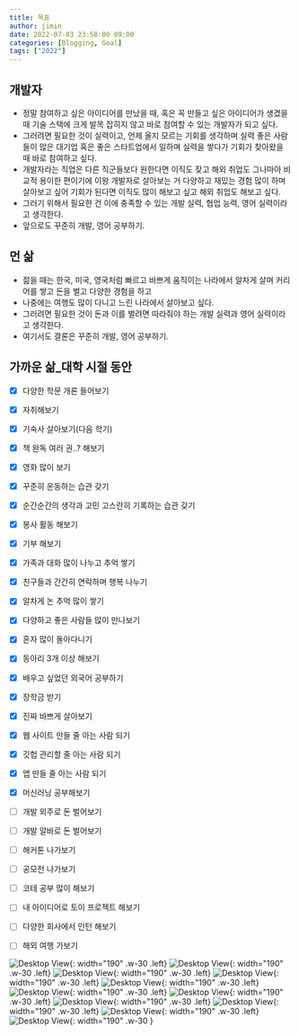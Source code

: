 ```yaml
---
title: 목표
author: jimin
date: 2022-07-03 23:58:00 09:00
categories: [Blogging, Goal]
tags: ["2022"]
---
```



## 개발자

- 정말 참여하고 싶은 아이디어를 만났을 때, 혹은 꼭 만들고 싶은 아이디어가 생겼을 때
기술 스택에 크게 발목 잡히지 않고 바로 참여할 수 있는 개발자가 되고 싶다.  
- 그러려면 필요한 것이 실력이고, 언제 올지 모르는 기회를 생각하며 실력 좋은 사람들이 많은 대기업 혹은 좋은 스타트업에서 일하며 실력을 쌓다가 기회가 찾아왔을 때 바로 참여하고 싶다. 
- 개발자라는 직업은 다른 직군들보다 원한다면 이직도 잦고 해외 취업도 그나마아 비교적 용이한 편이기에 이왕 개발자로 살아보는 거 다양하고 재밌는 경험 많이 하며 살아보고 싶어 기회가 된다면 이직도 많이 해보고 싶고 해외 취업도 해보고 싶다.
- 그러기 위해서 필요한 건 이에 충족할 수 있는 개발 실력, 협업 능력, 영어 실력이라고 생각한다.
- 앞으로도 꾸준히 개발, 영어 공부하기.


## 먼 삶

- 젊을 때는 한국, 미국, 영국처럼 빠르고 바쁘게 움직이는 나라에서 알차게 살며 커리어를 쌓고 돈을 벌고 다양한 경험을 하고
- 나중에는 여행도 많이 다니고 느린 나라에서 살아보고 싶다.
- 그러려면 필요한 것이 돈과 이를 벌려면 따라줘야 하는 개발 실력과 영어 실력이라고 생각한다.
- 여기서도 결론은 꾸준히 개발, 영어 공부하기.



## 가까운 삶_대학 시절 동안

- [x] 다양한 학문 개론 들어보기
- [x] 자취해보기
- [x] 기숙사 살아보기(다음 학기)
- [x] 책 완독 여러 권..? 해보기
- [x] 영화 많이 보기
- [x] 꾸준히 운동하는 습관 갖기
- [x] 순간순간의 생각과 고민 고스란히 기록하는 습관 갖기
- [x] 봉사 활동 해보기
- [x] 기부 해보기
- [x] 가족과 대화 많이 나누고 추억 쌓기
- [x] 친구들과 간간히 연락하며 행복 나누기
- [x] 알차게 논 추억 많이 쌓기
- [x] 다양하고 좋은 사람들 많이 만나보기
- [x] 혼자 많이 돌아다니기
- [x] 동아리 3개 이상 해보기
- [x] 배우고 싶었던 외국어 공부하기
- [x] 장학금 받기
- [x] 진짜 바쁘게 살아보기
- [x] 웹 사이트 만들 줄 아는 사람 되기
- [x] 깃헙 관리할 줄 아는 사람 되기
- [x] 앱 만들 줄 아는 사람 되기
- [x] 머신러닝 공부해보기
- [ ] 개발 외주로 돈 벌어보기
- [ ] 개발 알바로 돈 벌어보기
- [ ] 해커톤 나가보기
- [ ] 공모전 나가보기
- [ ] 코테 공부 많이 해보기
- [ ] 내 아이디어로 토이 프로젝트 해보기
- [ ] 다양한 회사에서 인턴 해보기
- [ ] 해외 여행 가보기


![Desktop View](https://img1.daumcdn.net/thumb/R1280x0/?scode=mtistory2&fname=https%3A%2F%2Fblog.kakaocdn.net%2Fdn%2FcBfLE2%2FbtrJQdokzKg%2F1JlSpWQ0Zdt9tH3gszt780%2Fimg.jpg){: width="190" .w-30 .left}
![Desktop View](https://img1.daumcdn.net/thumb/R1280x0/?scode=mtistory2&fname=https%3A%2F%2Fblog.kakaocdn.net%2Fdn%2FbRZctk%2FbtrJQcXgFvi%2FZryyPTLZWAkpKrB9Gy6rR0%2Fimg.jpg){: width="190" .w-30 .left} 
![Desktop View](https://img1.daumcdn.net/thumb/R1280x0/?scode=mtistory2&fname=https%3A%2F%2Fblog.kakaocdn.net%2Fdn%2F60dmS%2FbtrJO1VVUf6%2F1IpBDC127oF13bNgQNfZJ1%2Fimg.jpg){:  width="190" .w-30 .left}
![Desktop View](https://img1.daumcdn.net/thumb/R1280x0/?scode=mtistory2&fname=https%3A%2F%2Fblog.kakaocdn.net%2Fdn%2Fvn2uo%2FbtrJSmRRFxy%2F2WCWTKgM2V5F0gtYESntyK%2Fimg.jpg){: width="190" .w-30 .left}
![Desktop View](https://img1.daumcdn.net/thumb/R1280x0/?scode=mtistory2&fname=https%3A%2F%2Fblog.kakaocdn.net%2Fdn%2FciRTSY%2FbtrJRtc7i7P%2Fu1x2HlJdaoFdmsk4gr38uK%2Fimg.jpg){: width="190" .w-30 .left}
![Desktop View](https://img1.daumcdn.net/thumb/R1280x0/?scode=mtistory2&fname=https%3A%2F%2Fblog.kakaocdn.net%2Fdn%2Fc1PUt1%2FbtrJMzsaBKl%2FroSHhBMVaEYeLiMh4rbZK1%2Fimg.jpg){: width="190" .w-30 .left}
![Desktop View](https://img1.daumcdn.net/thumb/R1280x0/?scode=mtistory2&fname=https%3A%2F%2Fblog.kakaocdn.net%2Fdn%2FA1LlH%2FbtrJMAki0jX%2FTJtLFBTxPrOhITjp84hFnK%2Fimg.jpg){: width="190" .w-30 .left}
![Desktop View](https://img1.daumcdn.net/thumb/R1280x0/?scode=mtistory2&fname=https%3A%2F%2Fblog.kakaocdn.net%2Fdn%2FdmfOjk%2FbtrJRDT7AsX%2FCflQIdloKynfHlvUo4Ec11%2Fimg.jpg){: width="190" .w-30 .left}
![Desktop View](https://img1.daumcdn.net/thumb/R1280x0/?scode=mtistory2&fname=https%3A%2F%2Fblog.kakaocdn.net%2Fdn%2F9EpZm%2FbtrJSlFpYBW%2FzsJilnw3WRJzyXjn7YQvj1%2Fimg.jpg){: width="190" .w-30 .left}
![Desktop View](https://img1.daumcdn.net/thumb/R1280x0/?scode=mtistory2&fname=https%3A%2F%2Fblog.kakaocdn.net%2Fdn%2FUfhTp%2FbtrJO0ir0wD%2FWjsVNCYo63mAyRnjzXykA0%2Fimg.jpg){: width="190" .w-30 .left}
![Desktop View](https://img1.daumcdn.net/thumb/R1280x0/?scode=mtistory2&fname=https%3A%2F%2Fblog.kakaocdn.net%2Fdn%2FbEllKj%2FbtrJMAEBdK0%2FT4pgqNbOny8YnCeZkk5ms1%2Fimg.jpg){: width="190" .w-30 }

